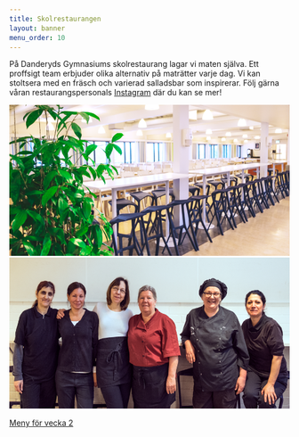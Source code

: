 ```yaml
---
title: Skolrestaurangen
layout: banner
menu_order: 10
---
```


På Danderyds Gymnasiums skolrestaurang lagar vi maten själva. Ett proffsigt team erbjuder olika alternativ på maträtter varje dag. 
Vi kan stoltsera med en fräsch och varierad salladsbar som inspirerar. 
Följ gärna våran restaurangspersonals <a href="https://www.instagram.com/dagyskolrestaurang/">Instagram</a> där du kan se mer!

<img src="/assets/matsal.png" alt="gang" width="542" height="271">

<img src="/assets/gang.png" alt="gang" width="542" height="271">




[Meny för vecka 2](/assets/v2_2019.pdf)
